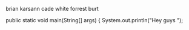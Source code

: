 brian karsann
cade white
forrest burt

public static void main(String[] args) { 
		System.out.println("Hey guys ");
